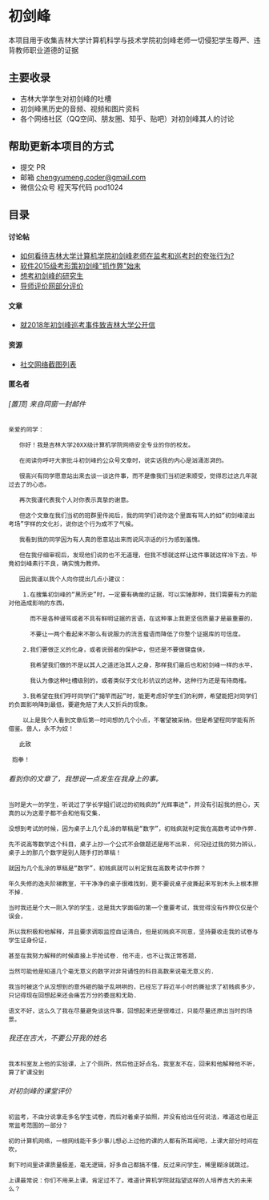 # 初剑峰
本项目用于收集吉林大学计算机科学与技术学院初剑峰老师一切侵犯学生尊严、违背教师职业道德的证据

## 主要收录
- 吉林大学学生对初剑峰的吐槽
- 初剑峰黑历史的音频、视频和图片资料
- 各个网络社区（QQ空间、朋友圈、知乎、贴吧）对初剑峰其人的讨论

## 帮助更新本项目的方式
- 提交 PR
- 邮箱 chengyumeng.coder@gmail.com
- 微信公众号 程天写代码 pod1024

## 目录

#### 讨论帖
- [如何看待吉林大学计算机学院初剑峰老师在监考和巡考时的夸张行为?]( https://www.zhihu.com/question/39425588)
- [软件2015级考形策初剑峰"抓作弊"始末](http://tieba.baidu.com/p/5158100356?pid=108043827128&cid=0#108043827128)
- [想考初剑峰的研究生](http://tieba.baidu.com/p/4054818068?pid=76117789020&cid=0#76117789020)
- [导师评价网部分评价](https://mysupervisor.org/viewtopic.php?f=326&t=36391&sid=cf61efc8265a6824751e905229ac18d8
)

#### 文章
- [就2018年初剑峰巡考事件致吉林大学公开信](https://mp.weixin.qq.com/s/dR9Ngvv3PNTfby5_sMig5Q)

#### 资源
- [社交网络截图列表](https://github.com/chengyumeng/chujianfeng/tree/master/img)

#### 匿名者
###### [置顶]  来自同窗一封邮件
    
    亲爱的同学：
    
       你好！我是吉林大学20XX级计算机学院网络安全专业的你的校友。
       
       在阅读你呼吁大家批斗初剑峰的公众号文章时，说实话我的内心是汹涌澎湃的。
       
       很高兴有同学愿意站出来去谈一谈这件事，而不是像我们当初逆来顺受，觉得忍过这几年就过去了的心态。
       
       再次我谨代表我个人对你表示真挚的谢意。
       
       但这个文章在我们当初的班群里传阅后，我的同学们说你这个里面有骂人的如“初剑峰滚出考场”字样的文化衫，说你这个行为成不了气候。
       
       我看到我的同学因为有人真的愿意站出来而说风凉话的行为感到羞愧。
       
       但在我仔细审视后，发现他们说的也不无道理，但我不想就这样让这件事就这样冷下去，毕竟初剑峰素行不良，确实愧为教师。
      
       因此我谨以我个人向你提出几点小建议：
        
        1.在搜集初剑峰的“黑历史”时，一定要有确凿的证据，可以实锤那种，我们需要有力的能对他造成影响的东西，
          
          而不是各种谩骂或者不具有鲜明证据的言语，在这种事上我更坚信质量才是最重要的，
          
          不要让一两个看起来不那么有说服力的流言蜚语而降低了你整个证据库的可信度。
        
        2.我们要做正义的化身，或者说弱者的保护伞，但还是不要做键盘侠，
          
          我希望我们做的不是以其人之道还治其人之身，那样我们最后也和初剑峰一样的水平，
          
          我认为像这种吐槽级别的，或者类似于文化衫抗议的这种，这种行为还是有待商榷。
        
        3.我希望在我们呼吁同学们“揭竿而起”时，能更考虑好学生们的利弊，希望能把对同学们的负面影响降到最低，要避免赔了夫人又折兵的现象。
        
        以上是我个人看到文章后第一时间想的几个小点，不奢望被采纳，但是希望程同学能有所借鉴。兽人，永不为奴！
       
       此致
    
     抱拳！

###### 看到你的文章了，我想说一点发生在我身上的事。

    当时是大一的学生，听说过了学长学姐们说过的初贱疯的“光辉事迹”，并没有引起我的担心，天真的以为这辈子都不会和他有交集. 
    
    没想到考试的时候，因为桌子上几个乱涂的草稿是“数字”，初贱疯就判定我在高数考试中作弊. 
    
    先不说高等数学这个科目，桌子上抄一个公式不会做题还是用不出来. 何况经过我的努力辨认，桌子上的那几个数字是别人随手打的草稿！
    
    就因为几个乱涂的草稿是“数字”，初贱疯就可以判定我在高数考试中作弊？
    
    年久失修的逸夫阶梯教室，干干净净的桌子很难找到，更不要说桌子皮撕起来写到木头上根本擦不掉. 
    
    当时我还是个大一刚入学的学生，这是我大学面临的第一个重要考试，我觉得没有作弊仅仅是个误会，
    
    所以我积极和他解释，并且要求调取监控自证清白，但是初贱疯不同意，坚持要收走我的试卷与学生证身份证，
    
    甚至在我努力解释的时候直接上手抢试卷. 他不走，也不让我正常答题，
    
    当然可能他是知道几个毫无意义的数字对非背诵性的科目高数来说毫无意义的.
    
    我当时被这个从没想到的意外砸的脑子乱哄哄的，已经忘了将近半小时的撕扯求了初贱疯多少，只记得现在回想起来还会痛苦万分的委屈和无助.
    
    语文不好，这么久了我在尽量避免谈这件事，回想起来还是很难过，只能尽量还原出当时的场景。
    
###### 我还在吉大，不要公开我的姓名

    我本科室友上他的实验课，上了个厕所，然后他正好点名，我室友不在，回来和他解释他不听，算了旷课没到
    
###### 对初剑峰的课堂评价
    
    初监考，不由分说拿走多名学生试卷，而后对着桌子拍照，并没有给出任何说法，难道这也是正常监考范围的一部分？
    
    初的计算机网络，一根网线能干多少事儿想必上过他的课的人都有所耳闻吧，上课大部分时间在吹，
    
    剩下时间里讲课质量极差，毫无逻辑，好多自己都搞不懂，反过来问学生，稀里糊涂就跳过。
    
    上课最常说：你们不用来上课，肯定过不了。难道计算机学院就指望这样的人培养吉大的未来么？